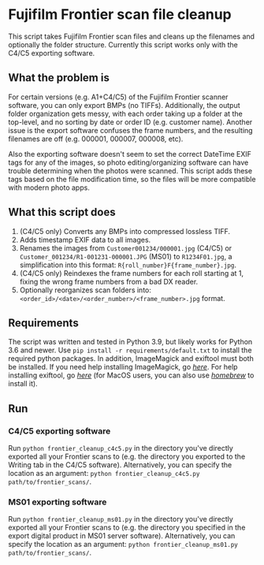 # Fujifilm Frontier scan file cleanup
This script takes Fujifilm Frontier scan files and cleans up the filenames and optionally the folder structure. Currently this script works only with the C4/C5 exporting software.

## What the problem is
For certain versions (e.g. A1+C4/C5) of the Fujifilm Frontier scanner software, you can only export BMPs (no TIFFs). Additionally, the output folder organization gets messy, with each order taking up a folder at the top-level, and no sorting by date or order ID (e.g. customer name). Another issue is the export software confuses the frame numbers, and the resulting filenames are off (e.g. 000001, 000007, 000008, etc).

Also the exporting software doesn't seem to set the correct DateTime EXIF tags for any of the images, so photo editing/organizing software can have trouble determining when the photos were scanned. This script adds these tags based on the file modification time, so the files will be more compatible with modern photo apps.

## What this script does
 1. (C4/C5 only) Converts any BMPs into compressed lossless TIFF.
 2. Adds timestamp EXIF data to all images.
 3. Renames the images from `Customer001234/000001.jpg` (C4/C5) or `Customer_001234/R1-001231-000001.JPG` (MS01) to `R1234F01.jpg`, a simplification into this format: `R{roll_number}F{frame_number}.jpg`.
 4. (C4/C5 only) Reindexes the frame numbers for each roll starting at 1, fixing the wrong frame numbers from a bad DX reader.
 5. Optionally reorganizes scan folders into: `<order_id>/<date>/<order_number>/<frame_number>.jpg` format.

## Requirements
The script was written and tested in Python 3.9, but likely works for Python 3.6 and newer. Use `pip install -r requirements/default.txt` to install the required python packages. In addition, ImageMagick and exiftool must both be installed. If you need help installing ImageMagick, go *[here](https://docs.wand-py.org/en/latest/guide/install.html#install-imagemagick-on-debian-ubuntu)*. For help installing exiftool, go *[here](https://exiftool.org/install.html)* (for MacOS users, you can also use *[homebrew](https://formulae.brew.sh/formula/exiftool)* to install it).

## Run
### C4/C5 exporting software
Run `python frontier_cleanup_c4c5.py` in the directory you've directly exported all your Frontier scans to (e.g. the directory you exported to the Writing tab in the C4/C5 software). Alternatively, you can specify the location as an argument: `python frontier_cleanup_c4c5.py path/to/frontier_scans/`.
### MS01 exporting software
Run `python frontier_cleanup_ms01.py` in the directory you've directly exported all your Frontier scans to (e.g. the directory you specified in the export digital product in MS01 server software). Alternatively, you can specify the location as an argument: `python frontier_cleanup_ms01.py path/to/frontier_scans/`.
